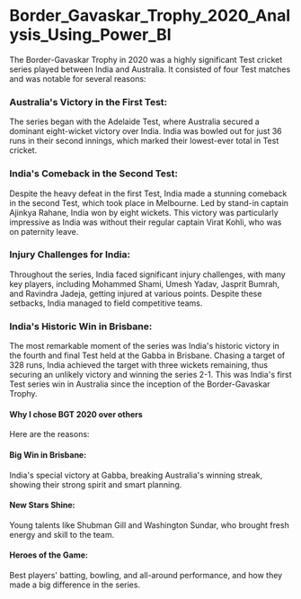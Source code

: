 # Border_Gavaskar_Trophy_2020_Analysis_Using_Power_BI

The Border-Gavaskar Trophy in 2020 was a highly significant Test cricket series played between India and Australia. It consisted of four Test matches and was notable for several reasons:

### Australia's Victory in the First Test:
The series began with the Adelaide Test, where Australia secured a dominant eight-wicket victory over India. India was bowled out for just 36 runs in their second innings, which marked their lowest-ever total in Test cricket.

### India's Comeback in the Second Test: 
Despite the heavy defeat in the first Test, India made a stunning comeback in the second Test, which took place in Melbourne. Led by stand-in captain Ajinkya Rahane, India won by eight wickets. This victory was particularly impressive as India was without their regular captain Virat Kohli, who was on paternity leave.

### Injury Challenges for India: 
Throughout the series, India faced significant injury challenges, with many key players, including Mohammed Shami, Umesh Yadav, Jasprit Bumrah, and Ravindra Jadeja, getting injured at various points. Despite these setbacks, India managed to field competitive teams.

### India's Historic Win in Brisbane: 
The most remarkable moment of the series was India's historic victory in the fourth and final Test held at the Gabba in Brisbane. Chasing a target of 328 runs, India achieved the target with three wickets remaining, thus securing an unlikely victory and winning the series 2-1. This was India's first Test series win in Australia since the inception of the Border-Gavaskar Trophy.

#### Why I chose BGT 2020 over others

Here are the reasons:

#### Big Win in Brisbane: 
India's special victory at Gabba, breaking Australia's winning streak, showing their strong spirit and smart planning.

#### New Stars Shine: 
Young talents like Shubman Gill and Washington Sundar, who brought fresh energy and skill to the team.

#### Heroes of the Game: 
Best players' batting, bowling, and all-around performance, and how they made a big difference in the series.

